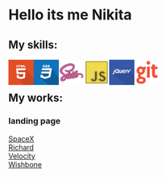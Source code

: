 # Hello its me Nikita

## My skills:

<img align="left" src="img/html-icon.svg" width="50" title="hover text" alt="html"/>
<img align="left"src="img/css-icon.svg" width="50" title="hover text" alt="css" />
<img align="left" src="img/sass-icon.svg" width="50" title="hover text" alt="sass" />
<img align="left" src="img/js-icon.svg" width="50" title="hover text" alt="js" />
<img align="left" src="img/jquery-icon.svg" width="50" title="hover text" alt="jquery" />
<img align="left" src="img/git-icon.svg" width="50" title="hover text" alt="git" />

<br />
<br />

## My works:
### landing page
[SpaceX](https://talashov.github.io/spacex/) <br />
[Richard](https://talashov.github.io/richard/) <br />
[Velocity](https://talashov.github.io/Velocity/) <br />
[Wishbone](https://talashov.github.io/Wishbone/) <br />
